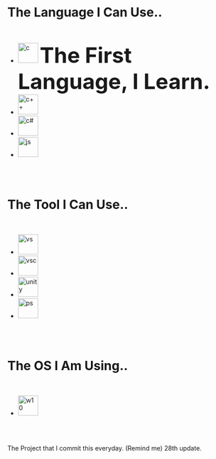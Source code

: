 <h1>
The Language I Can Use..
</h1>
<br />

* <img src="https://cdn.jsdelivr.net/gh/devicons/devicon/icons/c/c-original.svg" alt="c" width="45" height="45"/> <font size="10">**The First Language, I Learn.**</font>
* <img src="https://cdn.jsdelivr.net/gh/devicons/devicon/icons/cplusplus/cplusplus-original.svg" alt="c++" width="45" height="45"/> 
* <img src="https://cdn.jsdelivr.net/gh/devicons/devicon/icons/csharp/csharp-original.svg" alt="c#" width="45" height="45"/> 
* <img src="https://cdn.jsdelivr.net/gh/devicons/devicon/icons/javascript/javascript-original.svg" alt="js" width="45" height="45"/>
<br /><br />

<h1>
The Tool I Can Use..
</h1>
<br />

* <img src="https://cdn.jsdelivr.net/gh/devicons/devicon/icons/visualstudio/visualstudio-plain.svg" alt="vs" width="45" height="45"/>
* <img src="https://cdn.jsdelivr.net/gh/devicons/devicon/icons/vscode/vscode-original.svg" alt="vsc" width="45" height="45"/>
* <img src="https://cdn.jsdelivr.net/gh/devicons/devicon/icons/unity/unity-original.svg" alt="unity" width="45" height="45"/>
* <img src="https://cdn.jsdelivr.net/gh/devicons/devicon/icons/photoshop/photoshop-plain.svg" alt="ps" width="45" height="45"/>
<br /><br />

<h1>
The OS I Am Using..
</h1>
<br />

* <img src="https://cdn.jsdelivr.net/gh/devicons/devicon/icons/windows8/windows8-original.svg" alt="w10" width="45" height="45"/>
<br /><br />

The Project that I commit this everyday. (Remind me) 28th update.
